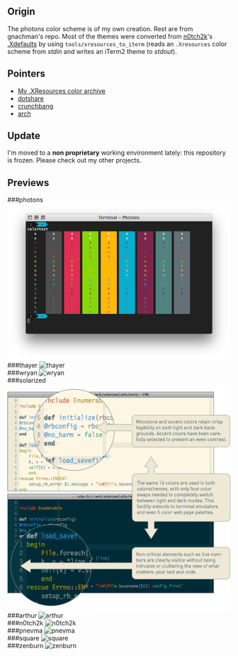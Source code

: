 ## Origin
The photons color scheme is of my own creation. Rest are from gnachman's repo. Most of the themes were converted  from [n0tch2k](http://n0tch2k.deviantart.com/)'s [.Xdefaults](http://rawtec.de/dotfiles/Xdefaults.html) by using `tools/xresources_to_iterm` (reads an `.Xresources` color scheme from *stdin* and writes an iTerm2 theme to *stdout*).

## Pointers
- [My .XResources color archive](http://pastebin.com/Q83RDG6v)
- [dotshare](http://dotshare.it/category/terms/colors/)
- [crunchbang](http://crunchbanglinux.org/forums/topic/9935/post-your-xdefaults-and-terminal-apps-colorschemes-with-screenshot/)
- [arch](https://bbs.archlinux.org/viewtopic.php?id=51818)

## Update
I'm moved to a **non proprietary** working environment lately: this repository is frozen. Please check out my other projects.

## Previews
###photons
![photons](https://github.com/JohnDDuncanIII/iTerm-2-Color-Themes/raw/master/previews/photons.png)  
###thayer
![thayer](https://github.com/JohnDDuncanIII/iTerm-2-Color-Themes/raw/master/previews/thayer.png)  
###wryan
![wryan](https://github.com/JohnDDuncanIII/iTerm-2-Color-Themes/raw/master/previews/wryan.png)  
###solarized
![solarized](https://github.com/JohnDDuncanIII/iTerm-2-Color-Themes/raw/master/previews/solarized-vim.png)  
###arthur
![arthur](https://github.com/JohnDDuncanIII/iTerm-2-Color-Themes/raw/master/previews/arthur.png)  
###n0tch2k
![n0tch2k](https://github.com/JohnDDuncanIII/iTerm-2-Color-Themes/raw/master/previews/n0tch2k.png)  
###pnevma
![pnevma](https://github.com/JohnDDuncanIII/iTerm-2-Color-Themes/raw/master/previews/pnevma.png)  
###square
![square](https://github.com/JohnDDuncanIII/iTerm-2-Color-Themes/raw/master/previews/square.png)  
###zenburn
![zenburn](https://github.com/JohnDDuncanIII/iTerm-2-Color-Themes/raw/master/previews/zenburn.png)  

